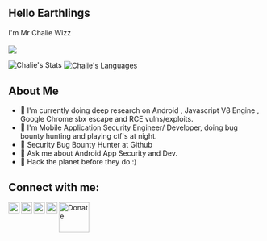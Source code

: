 <!-- ### Hi there 👋


**Chal13W1zz/Chal13W1zz** is a ✨ _special_ ✨ repository because its `README.md` (this file) appears on your GitHub profile.

Here are some ideas to get you started:

- 🔭 I’m currently working on ...
- 🌱 I’m currently learning ...
- 👯 I’m looking to collaborate on ...
- 🤔 I’m looking for help with ...
- 💬 Ask me about ...
- 📫 How to reach me: ...
- 😄 Pronouns: ...
- ⚡ Fun fact: ...
-->


## Hello Earthlings
  
  I'm Mr Chalie Wizz<br /><br />
  <img src="https://img.shields.io/badge/Creator%20%2F%20Founder%20Of%20%40freetechmods%20%7C%20%40Hackers%20Lobby-Telegram-blue"><br />

  <img src="https://github-readme-stats.vercel.app/api?username=Chal13W1zz&&show_icons=true&count_private=true&hide_border=true&hide_title=true&theme=dracula" alt="Chalie's Stats">
  <img align="center" src="https://github-readme-stats.vercel.app/api/top-langs/?username=Chal13W1zz&theme=blue-green" alt="Chalie's Languages"><br />

## About Me
  - 🔭 I'm currently doing deep research on Android , Javascript V8 Engine , Google Chrome sbx escape and RCE vulns/exploits. 
  - 🌱 I'm Mobile Application Security Engineer/ Developer, doing bug bounty hunting and playing ctf's at night.
  - 👯 Security Bug Bounty Hunter at Github
  - 💬 Ask me about Android App Security and Dev.
  - 🥅 Hack the planet before they do :)
  
 ## Connect with me:
  <p>
   <a href="https://t.me/Chal13W1zz"><img align="left" alt="telegram.org" width="22px" 
      src="https://seeklogo.com/images/T/telegram-logo-AD3D08A014-seeklogo.com.png" /></a>
  </p>
  <p>
  <a href="https://twitter.com/Chal13W1zz"><img align="left" alt="twitter.com" width="22px"
     src="https://seeklogo.com/images/T/twitter-2012-positive-logo-916EDF1309-seeklogo.com.png" /></a>
  </p>
   <p>
  <a href="https://api.whatsapp.com//send?phone=254795344966&text=Hey%20Chalie"><img align="left" alt="whatsapp.com" width="22px"
     src="https://seeklogo.com/images/W/whatsapp-logo-112413FAA7-seeklogo.com.png" /></a>
  </p>
   <p>
  <a href="https://www.youtube.com/channel/UCYtzy_RI9Bp8CWgNZzTPUmA?sub_confirmation=1"><img align="left" alt="youtube.com" width="22px"
     src="https://seeklogo.com/images/Y/youtube-2017-icon-logo-D1FE045118-seeklogo.com.png" /></a>
  </p>
   <p>
  <a href="https://www.paypal.com/donate?hosted_button_id=PJSAAEHCKWV5G"><img align="left" alt="Donate" width="60px"
     src="https://ionicabizau.github.io/badges/paypal.svg" /></a>
  </p>
 

<br />
